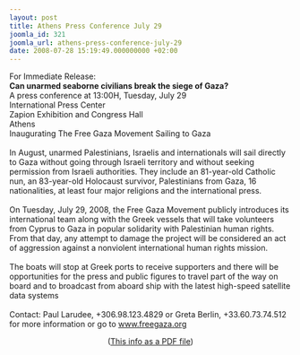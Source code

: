 ```yaml
---
layout: post
title: Athens Press Conference July 29
joomla_id: 321
joomla_url: athens-press-conference-july-29
date: 2008-07-28 15:19:49.000000000 +02:00
---
```

<p>For Immediate Release:<br /><strong>Can unarmed seaborne civilians break the siege of Gaza?<br /></strong>A press conference at 13:00H, Tuesday, July 29<br />International Press Center<br />Zapion Exhibition and Congress Hall<br />Athens<br />Inaugurating The Free Gaza Movement Sailing to Gaza<br /><br />In August, unarmed Palestinians, Israelis and internationals will sail directly to Gaza without going through Israeli territory and without seeking permission from Israeli authorities. They include an 81-year-old Catholic nun, an 83-year-old Holocaust survivor, Palestinians from Gaza, 16 nationalities, at least four major religions and the international press. <br /><br />On Tuesday, July 29, 2008, the Free Gaza Movement publicly introduces its international team along with the Greek vessels that will take volunteers from Cyprus to Gaza in popular solidarity with Palestinian human rights. From that day, any attempt to damage the project will be considered an act of aggression against a nonviolent international human rights mission.<br /><br />The boats will stop at Greek ports to receive supporters and there will be opportunities for the press and public figures to travel part of the way on board and to broadcast from aboard ship with the latest high-speed satellite data systems<br /><br />Contact: Paul Larudee, +306.98.123.4829 or Greta Berlin, +33.60.73.74.512 for more information or go to <a href="http://www.freegaza.org/">www.freegaza.org</a></p><p align="center">(<a href="http://www.freegaza.org/uploads/image_gallery/athens_press_conference.pdf" target="_blank">This info as a PDF file</a>)</p><p><a href=""></a></p>
